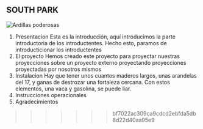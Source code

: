 ## SOUTH PARK

![Ardillas poderosas](https://images.alphacoders.com/590/590805.png)


1. Presentacion
    Esta es la introducción, aquí introducimos la parte introductoria de los introductentes. Hecho esto, paramos de introducticionar los introductentes
2. El proyecto
    Hemos creado este proyecto para proyectar nuestras proyecciones sobre un proyecto externo proyectando proyecciones proyectadas por nosotros mismos
3. Instalacion
    Hay que tener unos cuantos maderos largos, unas arandelas del 17, y ganas de destrozar una fortaleza cercana. Con estos elementos, una vaca y gasolina, se puede liar.
4. Instrucciones operacionales
5. Agradecimientos

>>>>>>> bf7022ac309ca9cdcd2ebfda5db8d22d40aa95e9
